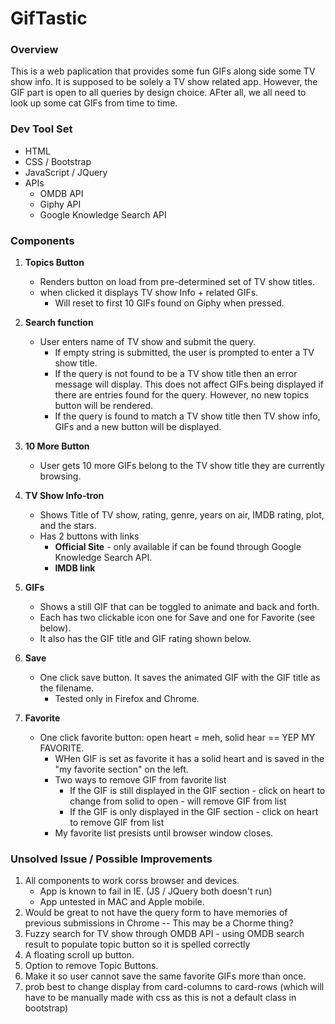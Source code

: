 # GifTastic

### Overview

This is a web paplication that provides some fun GIFs along side some TV show info. It is supposed to be solely a TV show related app. However, the GIF part is open to all queries by design choice. AFter all, we all need to look up some cat GIFs from time to time.

### Dev Tool Set
- HTML
- CSS / Bootstrap
- JavaScript / JQuery
- APIs
   * OMDB API
   * Giphy API
   * Google Knowledge Search API

### Components

1. **Topics Button**
   * Renders button on load from pre-determined set of TV show titles.
   * when clicked it displays TV show Info + related GIFs.
      * Will reset to first 10 GIFs found on Giphy when pressed.

2. **Search function**
   * User enters name of TV show and submit the query.
      * If empty string is submitted, the user is prompted to enter a TV show title.
      * If the query is not found to be a TV show title then an error message will display. This does not affect GIFs being displayed if there are entries found for the query. However, no new topics button will be rendered.
      * If the query is found to match a TV show title then TV show info, GIFs and a new button will be displayed.

3. **10 More Button**
   * User gets 10 more GIFs belong to the TV show title they are currently browsing.

4. **TV Show Info-tron**
   * Shows Title of TV show, rating, genre, years on air, IMDB rating, plot, and the stars.
   * Has 2 buttons with links
      * **Official Site** - only available if can be found through Google Knowledge Search API.
      * **IMDB link**

5. **GIFs**
   * Shows a still GIF that can be toggled to animate and back and forth.
   * Each has two clickable icon one for Save and one for Favorite (see below).
   * It also has the GIF title and GIF rating shown below.

6. **Save**
   * One click save button. It saves the animated GIF with the GIF title as the filename.
      * Tested only in Firefox and Chrome.

7. **Favorite**
   * One click favorite button: open heart = meh, solid hear == YEP MY FAVORITE.
      * WHen GIF is set as favorite it has a solid heart and is saved in the "my favorite section" on the left.
      * Two ways to remove GIF from favorite list
         * If the GIF is still displayed in the GIF section - click on heart to change from solid to open - will remove GIF from list
         * If the GIF is only displayed in the GIF section - click on heart to remove GIF from list
      * My favorite list presists until browser window closes.

### Unsolved Issue / Possible Improvements
1. All components to work corss browser and devices.
   * App is known to fail in IE. (JS / JQuery both doesn't run)
   * App untested in MAC and Apple mobile.
2. Would be great to not have the query form to have memories of previous submissions in Chrome -- This may be a Chorme thing?
3. Fuzzy search for TV show through OMDB API - using OMDB search result to populate topic button so it is spelled correctly
4. A floating scroll up button.
5. Option to remove Topic Buttons.
6. Make it so user cannot save the same favorite GIFs more than once.
7. prob best to change display from card-columns to card-rows (which will have to be manually made with css as this is not a default class in bootstrap)

